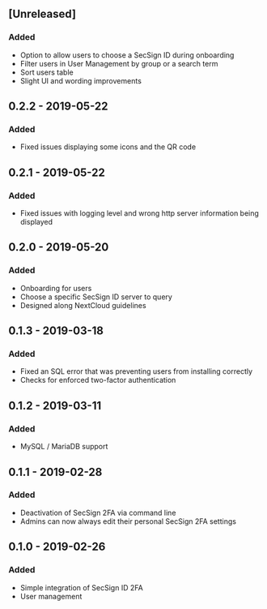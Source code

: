 ## [Unreleased]
### Added
- Option to allow users to choose a SecSign ID during onboarding
- Filter users in User Management by group or a search term
- Sort users table
- Slight UI and wording improvements


## 0.2.2 - 2019-05-22
### Added
- Fixed issues displaying some icons and the QR code

## 0.2.1 - 2019-05-22
### Added
- Fixed issues with logging level and wrong http server information being displayed

## 0.2.0 - 2019-05-20
### Added
- Onboarding for users
- Choose a specific SecSign ID server to query
- Designed along NextCloud guidelines

## 0.1.3 - 2019-03-18
### Added
- Fixed an SQL error that was preventing users from installing correctly
- Checks for enforced two-factor authentication

## 0.1.2 - 2019-03-11
### Added
- MySQL / MariaDB support

## 0.1.1 - 2019-02-28
### Added
- Deactivation of SecSign 2FA via command line
- Admins can now always edit their personal SecSign 2FA settings

## 0.1.0 - 2019-02-26
### Added
- Simple integration of SecSign ID 2FA
- User management
